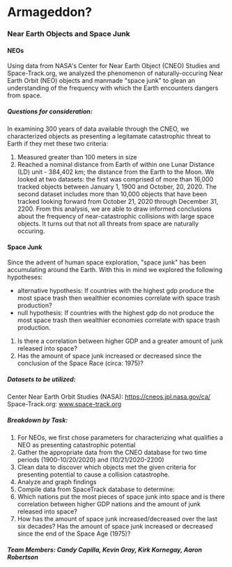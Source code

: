 # Armageddon? 
### Near Earth Objects and Space Junk
#### NEOs
Using data from NASA's Center for Near Earth Object (CNEO) Studies and Space-Track.org, we analyzed the phenomenon of naturally-occuring Near Earth Orbit (NEO) objects and manmade "space junk" to glean an understanding of the frequency with which the Earth encounters dangers from space.
##### Questions for consideration:
In examining 300 years of data available through the CNEO, we characterized objects as presenting a legitamate catastrophic threat to Earth if they met these two criteria:
1. Measured greater than 100 meters in size 
2. Reached a nominal distance from Earth of within one Lunar Distance (LD) unit - 384,402 km; the distance from the Earth to the Moon.
We looked at two datasets: the first was comprised of more than 16,000 tracked objects between January 1, 1900 and October, 20, 2020. The second dataset includes more than 10,000 objects that have been tracked looking forward from October 21, 2020 through December 31, 2200.
From this analysis, we are able to draw informed conclusions about the frequency of near-catastrophic collisions with large space objects.
It turns out that not all threats from space are naturally occuring.
#### Space Junk
Since the advent of human space exploration, "space junk" has been accumulating around the Earth. With this in mind we explored the following hypotheses:
* alternative hypothesis: If countries with the highest gdp produce the most space trash then wealthier economies correlate with space trash production? 
* null hypothesis: If countries with the highest gdp do not produce the most space trash then wealthier economies correlate with space trash production.
1. Is there a correlation between higher GDP and a greater amount of junk released into space? 
2. Has the amount of space junk increased or decreased since the conclusion of the Space Race (circa: 1975)?
##### Datasets to be utilized: 
Center Near Earth Orbit Studies (NASA): https://cneos.jpl.nasa.gov/ca/ 
Space-Track.org: www.space-track.org
##### Breakdown by Task:
1. For NEOs, we first chose parameters for characterizing what qualifies a NEO as presenting catastrophic potential
2. Gather the appropriate data from the CNEO database for two time periods (1900-10/20/2020) and (10/21/2020-2200)
3. Clean data to discover which objects met the given criteria for presenting potential to cause a collision catastrophe.
4. Analyze and graph findings
5. Compile data from SpaceTrack database to determine:
 1. Which nations put the most pieces of space junk into space and is there correlation between higher GDP nations and the amount of junk released into space?
 2. How has the amount of space junk increased/decreased over the last six decades? Has the amount of space junk increased or decreased since the end of the Space Age (1975)?
##### Team Members: Candy Capilla, Kevin Gray, Kirk Kornegay, Aaron Robertson
















